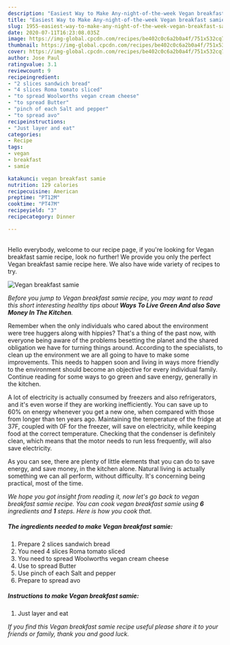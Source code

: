 ```yaml
---
description: "Easiest Way to Make Any-night-of-the-week Vegan breakfast samie"
title: "Easiest Way to Make Any-night-of-the-week Vegan breakfast samie"
slug: 1955-easiest-way-to-make-any-night-of-the-week-vegan-breakfast-samie
date: 2020-07-11T16:23:08.035Z
image: https://img-global.cpcdn.com/recipes/be402c0c6a2b0a4f/751x532cq70/vegan-breakfast-samie-recipe-main-photo.jpg
thumbnail: https://img-global.cpcdn.com/recipes/be402c0c6a2b0a4f/751x532cq70/vegan-breakfast-samie-recipe-main-photo.jpg
cover: https://img-global.cpcdn.com/recipes/be402c0c6a2b0a4f/751x532cq70/vegan-breakfast-samie-recipe-main-photo.jpg
author: Jose Paul
ratingvalue: 3.1
reviewcount: 9
recipeingredient:
- "2 slices sandwich bread"
- "4 slices Roma tomato sliced"
- "to spread Woolworths vegan cream cheese"
- "to spread Butter"
- "pinch of each Salt and pepper"
- "to spread avo"
recipeinstructions:
- "Just layer and eat"
categories:
- Recipe
tags:
- vegan
- breakfast
- samie

katakunci: vegan breakfast samie 
nutrition: 129 calories
recipecuisine: American
preptime: "PT12M"
cooktime: "PT47M"
recipeyield: "3"
recipecategory: Dinner

---
```

<br>
Hello everybody, welcome to our recipe page, if you're looking for Vegan breakfast samie recipe, look no further! We provide you only the perfect Vegan breakfast samie recipe here. We also have wide variety of recipes to try.
<br>


![Vegan breakfast samie](https://img-global.cpcdn.com/recipes/be402c0c6a2b0a4f/751x532cq70/vegan-breakfast-samie-recipe-main-photo.jpg)

<i>Before you jump to Vegan breakfast samie recipe, you may want to read this short interesting healthy tips about 
<strong>Ways To Live Green And also Save Money In The Kitchen</strong>.</i>
</br>

Remember when the only individuals who cared about the environment were tree huggers along with hippies? That's a thing of the past now, with everyone being aware of the problems besetting the planet and the shared obligation we have for turning things around. According to the specialists, to clean up the environment we are all going to have to make some improvements. This needs to happen soon and living in ways more friendly to the environment should become an objective for every individual family. Continue reading for some ways to go green and save energy, generally in the kitchen.

A lot of electricity is actually consumed by freezers and also refrigerators, and it's even worse if they are working inefficiently. You can save up to 60% on energy whenever you get a new one, when compared with those from longer than ten years ago. Maintaining the temperature of the fridge at 37F, coupled with 0F for the freezer, will save on electricity, while keeping food at the correct temperature. Checking that the condenser is definitely clean, which means that the motor needs to run less frequently, will also save electricity.

As you can see, there are plenty of little elements that you can do to save energy, and save money, in the kitchen alone. Natural living is actually something we can all perform, without difficulty. It's concerning being practical, most of the time.


<i>We hope you got insight from reading it, now let's go back to vegan breakfast samie recipe. You can cook vegan breakfast samie using <strong>6</strong> ingredients and <strong>1</strong> steps. Here is how you cook that.
</i>

##### The ingredients needed to make Vegan breakfast samie:

1. Prepare 2 slices sandwich bread
1. You need 4 slices Roma tomato sliced
1. You need to spread Woolworths vegan cream cheese
1. Use to spread Butter
1. Use pinch of each Salt and pepper
1. Prepare to spread avo


##### Instructions to make Vegan breakfast samie:

1. Just layer and eat


<i>If you find this Vegan breakfast samie recipe useful please share it to your friends or family, thank you and good luck.</i>

